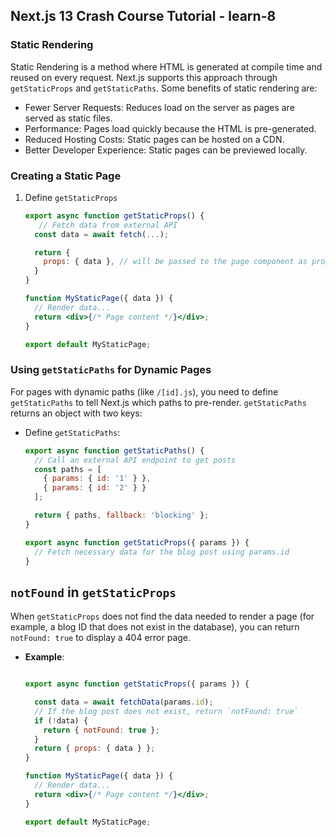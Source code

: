 ## Next.js 13 Crash Course Tutorial - learn-8

### Static Rendering

Static Rendering is a method where HTML is generated at compile time and reused on every request. Next.js supports this approach through `getStaticProps` and `getStaticPaths`. Some benefits of static rendering are:

- Fewer Server Requests: Reduces load on the server as pages are served as static files.
- Performance: Pages load quickly because the HTML is pre-generated.
- Reduced Hosting Costs: Static pages can be hosted on a CDN.
- Better Developer Experience: Static pages can be previewed locally.


### Creating a Static Page

1. Define `getStaticProps`

   ```jsx
   export async function getStaticProps() {
      // Fetch data from external API
     const data = await fetch(...);

     return {
       props: { data }, // will be passed to the page component as props
     }
   }

   function MyStaticPage({ data }) {
     // Render data...
     return <div>{/* Page content */}</div>;
   }

   export default MyStaticPage;
   ```

### Using `getStaticPaths` for Dynamic Pages

For pages with dynamic paths (like `/[id].js`), you need to define `getStaticPaths` to tell Next.js which paths to pre-render. `getStaticPaths` returns an object with two keys:

- Define `getStaticPaths`:

  ```jsx
  export async function getStaticPaths() {
    // Call an external API endpoint to get posts
    const paths = [
      { params: { id: '1' } },
      { params: { id: '2' } }
    ];

    return { paths, fallback: 'blocking' };
  }

  export async function getStaticProps({ params }) {
    // Fetch necessary data for the blog post using params.id
  }
  ```

## `notFound` in `getStaticProps`

When `getStaticProps` does not find the data needed to render a page (for example, a blog ID that does not exist in the database), you can return `notFound: true` to display a 404 error page.

- **Example**:

  ```jsx

  export async function getStaticProps({ params }) {

    const data = await fetchData(params.id);
    // If the blog post does not exist, return `notFound: true`
    if (!data) {
      return { notFound: true };
    }
    return { props: { data } };
  }

  function MyStaticPage({ data }) {
    // Render data...
    return <div>{/* Page content */}</div>;
  }

  export default MyStaticPage;

  ```